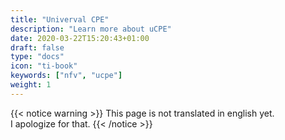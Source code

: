 ```yaml
---
title: "Univerval CPE"
description: "Learn more about uCPE"
date: 2020-03-22T15:20:43+01:00
draft: false
type: "docs"
icon: "ti-book"
keywords: ["nfv", "ucpe"]
weight: 1
---
```


{{< notice warning >}}
This page is not translated in english yet.
<br/>
I apologize for that.
{{< /notice >}}